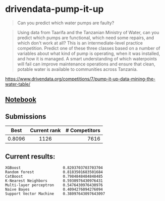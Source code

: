 # drivendata-pump-it-up
> Can you predict which water pumps are faulty?

> Using data from Taarifa and the Tanzanian Ministry of Water, can you predict which pumps are functional, which need some repairs, and which don't work at all? This is an intermediate-level practice competition. Predict one of these three classes based on a number of variables about what kind of pump is operating, when it was installed, and how it is managed. A smart understanding of which waterpoints will fail can improve maintenance operations and ensure that clean, potable water is available to communities across Tanzania.

https://www.drivendata.org/competitions/7/pump-it-up-data-mining-the-water-table/

## [Notebook](https://github.com/romanthekat/drivendata-pump-it-up/blob/master/notebooks/notebook.ipynb)

## Submissions

| Best        | Current rank  | # Competitors  |
| ----------- |:-------------:| --------------:|
| 0.8096      | 1126          | 7616           |

## Current results:
```
XGBoost                   0.8203703703703704
Random forest             0.8183501683501684
CatBoost                  0.7984848484848485
K-Nearest Neighbors       0.5930976430976431
Multi-layer perceptron    0.5476430976430976
Naive Bayes               0.4094276094276094
Support Vector Machine    0.38097643097643097
```
